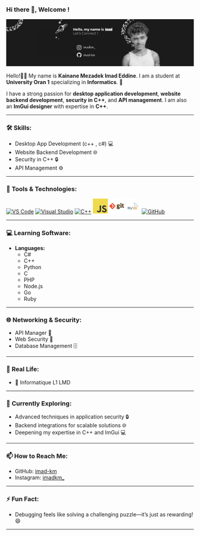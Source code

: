 ### Hi there 👋, Welcome !

![I am Kainane Mezadek Imad Eddine](https://github.com/imad-km/imad-km/blob/main/banner.png)

Hello!👋🏻 My name is **Kainane Mezadek Imad Eddine**. I am a student at **University Oran 1** specializing in **Informatics**. 🏫

I have a strong passion for **desktop application development**, **website backend development**, **security in C++**, and **API management**. I am also an **ImGui designer** with expertise in **C++**.

---

### 🛠 **Skills:**  
- Desktop App Development (c++ , c#) 💻  
- Website Backend Development 🌐  
- Security in C++ 🔒  
- API Management ⚙️  

---

### 🔧 **Tools & Technologies:**  
[<img src='https://upload.wikimedia.org/wikipedia/commons/thumb/2/2d/Visual_Studio_Code_1.18_icon.svg/1200px-Visual_Studio_Code_1.18_icon.svg.png' alt='VS Code' height='40'>](https://code.visualstudio.com/)  [<img src='https://upload.wikimedia.org/wikipedia/commons/thumb/2/2c/Visual_Studio_Icon_2022.svg/1200px-Visual_Studio_Icon_2022.svg.png' alt='Visual Studio' height='40'>](https://visualstudio.microsoft.com/)  [<img src='https://img.utdstc.com/icon/262/0e7/2620e7b24f63f53e56a163c7a6a757269d51c228e57f8243f965c9aaa994214e:200' alt='C++' height='40'>](https://isocpp.org/)  [<img src='https://raw.githubusercontent.com/github/explore/80688e429a7d4ef2fca1e82350fe8e3517d3494d/topics/javascript/javascript.png' alt='JavaScript' height='40'>](https://developer.mozilla.org/en-US/docs/Web/JavaScript)  [<img src='https://raw.githubusercontent.com/github/explore/80688e429a7d4ef2fca1e82350fe8e3517d3494d/topics/git/git.png' alt='Git' height='40'>](https://git-scm.com/)  [<img src='https://raw.githubusercontent.com/github/explore/80688e429a7d4ef2fca1e82350fe8e3517d3494d/topics/mysql/mysql.png' alt='MySQL' height='40'>](https://www.mysql.com/)  [<img src='https://github.githubassets.com/images/modules/logos_page/GitHub-Mark.png' alt='GitHub' height='40'>](https://github.com/)

---

### 💻 **Learning Software:**  
- **Languages:**  
  - C#  
  - C++  
  - Python  
  - C  
  - PHP  
  - Node.js  
  - Go  
  - Ruby  

---

### 🌐 **Networking & Security:**  
- API Manager 🚀  
- Web Security 🔐  
- Database Management 🗄️  

---

### 🌟 **Real Life:**  
- 🏫 Informatique L1 LMD  

---

### 🌱 **Currently Exploring:**  
- Advanced techniques in application security 🔒  
- Backend integrations for scalable solutions 🌐  
- Deepening my expertise in C++ and ImGui 💻  

---

### 📫 **How to Reach Me:**  
- GitHub: [imad-km](https://github.com/imad-km)  
- Instagram: [imadkm_](https://instagram.com/imadkm_)  

---

### ⚡ **Fun Fact:**  
- Debugging feels like solving a challenging puzzle—it’s just as rewarding! 😄  

---  
